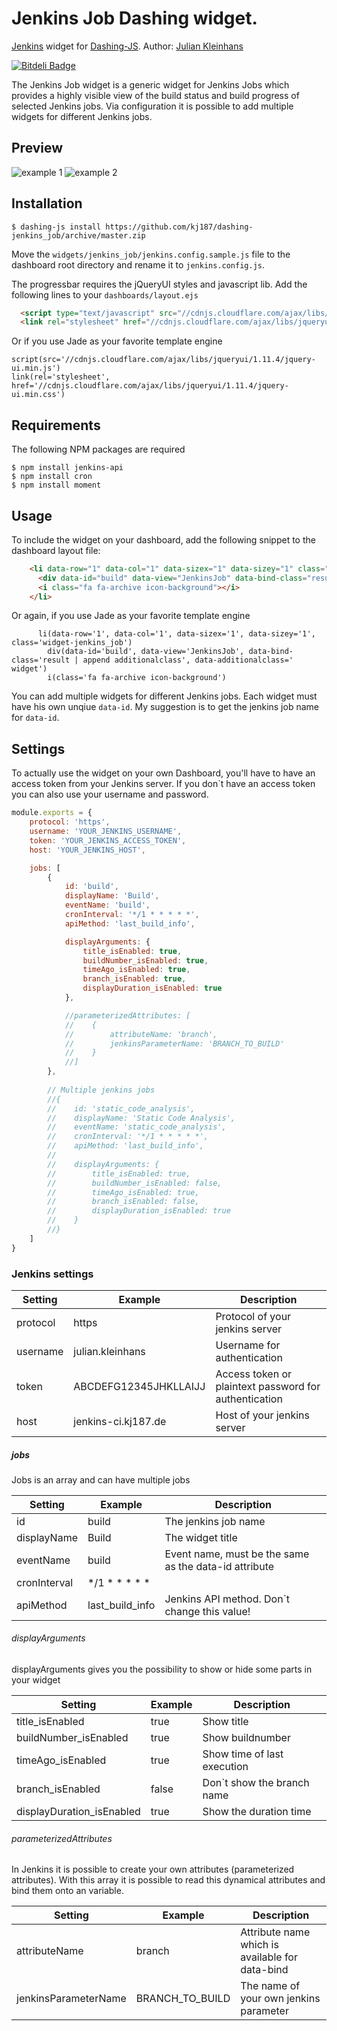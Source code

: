 # Jenkins Job Dashing widget.

[Jenkins](https://jenkins-ci.org/) widget for [Dashing-JS](https://github.com/fabiocaseri/dashing-js). Author: [Julian Kleinhans](https://github.com/kj187)

[![Bitdeli Badge](https://d2weczhvl823v0.cloudfront.net/kj187/dashing-jenkins_job/trend.png)](https://bitdeli.com/free "Bitdeli Badge")

The Jenkins Job widget is a generic widget for Jenkins Jobs which provides a highly visible view of the build status and build progress of selected Jenkins jobs. Via configuration it is possible to add multiple widgets for different Jenkins jobs.

## Preview
![example 1](http://res.cloudinary.com/kj187/image/upload/v1450096022/example_01_wq47h5.png)
![example 2](http://res.cloudinary.com/kj187/image/upload/v1450095915/example_02_gudarm.png) 
## Installation

```shell
$ dashing-js install https://github.com/kj187/dashing-jenkins_job/archive/master.zip
```
Move the `widgets/jenkins_job/jenkins.config.sample.js` file to the dashboard root directory and rename it to `jenkins.config.js`. 

The progressbar requires the jQueryUI styles and javascript lib. Add the following lines to your `dashboards/layout.ejs`

```html
  <script type="text/javascript" src="//cdnjs.cloudflare.com/ajax/libs/jqueryui/1.11.4/jquery-ui.min.js"></script>
  <link rel="stylesheet" href="//cdnjs.cloudflare.com/ajax/libs/jqueryui/1.11.4/jquery-ui.min.css">
```

Or if you use Jade as your favorite template engine
```jade
script(src='//cdnjs.cloudflare.com/ajax/libs/jqueryui/1.11.4/jquery-ui.min.js')
link(rel='stylesheet', href='//cdnjs.cloudflare.com/ajax/libs/jqueryui/1.11.4/jquery-ui.min.css')
```

## Requirements
The following NPM packages are required
```shell
$ npm install jenkins-api
$ npm install cron
$ npm install moment
```

## Usage
To include the widget on your dashboard, add the following snippet to the dashboard layout file:

```html
    <li data-row="1" data-col="1" data-sizex="1" data-sizey="1" class="widget-jenkins_job">
      <div data-id="build" data-view="JenkinsJob" data-bind-class="result | append additionalclass" data-additionalclass=" widget"></div>
      <i class="fa fa-archive icon-background"></i>
    </li>
```
Or again, if you use Jade as your favorite template engine 
```jade
      li(data-row='1', data-col='1', data-sizex='1', data-sizey='1', class='widget-jenkins_job')
        div(data-id='build', data-view='JenkinsJob', data-bind-class='result | append additionalclass', data-additionalclass=' widget')
        i(class='fa fa-archive icon-background')
```

You can add multiple widgets for different Jenkins jobs. Each widget must have his own unqiue `data-id`. My suggestion is to get the jenkins job name for `data-id`. 

## Settings

To actually use the widget on your own Dashboard, you'll have to have an access token from your Jenkins server. If you don`t have an access token you can also use your username and password. 

```javascript
module.exports = {
    protocol: 'https',
    username: 'YOUR_JENKINS_USERNAME',
    token: 'YOUR_JENKINS_ACCESS_TOKEN',
    host: 'YOUR_JENKINS_HOST',

    jobs: [
        {
            id: 'build',
            displayName: 'Build',
            eventName: 'build',
            cronInterval: '*/1 * * * * *',
            apiMethod: 'last_build_info',

            displayArguments: {
                title_isEnabled: true,
                buildNumber_isEnabled: true,
                timeAgo_isEnabled: true,
                branch_isEnabled: true,
                displayDuration_isEnabled: true
            },

            //parameterizedAttributes: [
            //    {
            //        attributeName: 'branch',
            //        jenkinsParameterName: 'BRANCH_TO_BUILD'
            //    }
            //]
        },
        
        // Multiple jenkins jobs
        //{
        //    id: 'static_code_analysis',
        //    displayName: 'Static Code Analysis',
        //    eventName: 'static_code_analysis',
        //    cronInterval: '*/1 * * * * *',
        //    apiMethod: 'last_build_info',
        //
        //    displayArguments: {
        //        title_isEnabled: true,
        //        buildNumber_isEnabled: false,
        //        timeAgo_isEnabled: true,
        //        branch_isEnabled: false,
        //        displayDuration_isEnabled: true
        //    }
        //}
    ]
}
```
### Jenkins settings
| Setting       | Example           | Description |
| ------------- |-------------| -----|
| protocol      | https   | Protocol of your jenkins server |
| username      | julian.kleinhans   | Username for authentication |
| token         | ABCDEFG12345JHKLLAIJJ   | Access token or plaintext password for authentication |
| host      | jenkins-ci.kj187.de   | Host of your jenkins server |

##### jobs
Jobs is an array and can have multiple jobs

| Setting       | Example           | Description |
| ------------- |-------------| -----|
| id      | build   | The jenkins job name |
| displayName      | Build    | The widget title  |
| eventName      | build   | Event name, must be the same as the data-id attribute |
| cronInterval      | */1 * * * * *   |  |
| apiMethod      | last_build_info   | Jenkins API method. Don`t change this value! |

###### displayArguments
displayArguments gives you the possibility to show or hide some parts in your widget

| Setting       | Example           | Description |
| ------------- |-------------| -----|
| title_isEnabled      | true   | Show title |
| buildNumber_isEnabled      | true   | Show buildnumber |
| timeAgo_isEnabled      | true   | Show time of last execution  |
| branch_isEnabled      | false   | Don`t show the branch name  |
| displayDuration_isEnabled      | true   | Show the duration time  |

###### parameterizedAttributes
In Jenkins it is possible to create your own attributes (parameterized attributes). With this array it is possible to read this dynamical attributes and bind them onto an variable. 

| Setting       | Example           | Description |
| ------------- |-------------| -----|
| attributeName      | branch   | Attribute name which is available for data-bind |
| jenkinsParameterName      | BRANCH_TO_BUILD   | The name of your own jenkins parameter |
